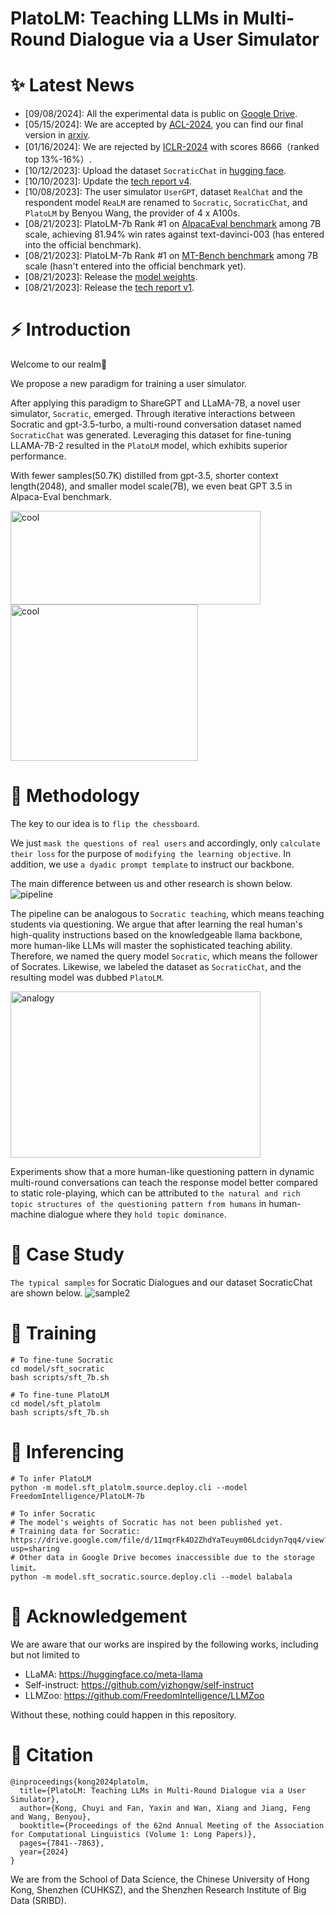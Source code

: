 # PlatoLM: Teaching LLMs in Multi-Round Dialogue via a User Simulator
# ✨ Latest News
- [09/08/2024]: All the experimental data is public on [Google Drive](https://drive.google.com/file/d/1wqRqJlx_J4I17Xy8gQwpAG7aILfiyTw2/view?usp=sharing). 
- [05/15/2024]: We are accepted by [ACL-2024](https://2024.aclweb.org/program/main_conference_papers/), you can find our final version in [arxiv](https://arxiv.org/abs/2308.11534v6).
- [01/16/2024]: We are rejected by [ICLR-2024](https://openreview.net/forum?id=9nddtu94uX) with scores 8666（ranked top 13%-16%）.
- [10/12/2023]: Upload the dataset `SocraticChat` in [hugging face](https://huggingface.co/datasets/FreedomIntelligence/SocraticChat).
- [10/10/2023]: Update the [tech report v4](https://arxiv.org/abs/2308.11534v4).
- [10/08/2023]: The user simulator `UserGPT`, dataset `RealChat` and the respondent model `ReaLM` are renamed to `Socratic`, `SocraticChat`, and `PlatoLM` by Benyou Wang, the provider of 4 x A100s.
- [08/21/2023]: PlatoLM-7b Rank #1 on [AlpacaEval benchmark](https://tatsu-lab.github.io/alpaca_eval/) among 7B scale, achieving 81.94% win rates against text-davinci-003 (has entered into the official benchmark).
- [08/21/2023]: PlatoLM-7b Rank #1 on [MT-Bench benchmark](https://huggingface.co/spaces/lmsys/chatbot-arena-leaderboard) among 7B scale (hasn't entered into the official benchmark yet).
- [08/21/2023]: Release the [model weights](https://huggingface.co/FreedomIntelligence/PlatoLM-7b/tree/main).
- [08/21/2023]: Release the [tech report v1](https://arxiv.org/abs/2308.11534).

# ⚡ Introduction

Welcome to our realm🤗

We propose a new paradigm for training a user simulator.

After applying this paradigm to ShareGPT and LLaMA-7B, a novel user simulator, `Socratic`, emerged. Through iterative interactions between Socratic and gpt-3.5-turbo, a multi-round conversation dataset named `SocraticChat` was generated. Leveraging this dataset for fine-tuning LLAMA-7B-2 resulted in the `PlatoLM` model, which exhibits superior performance. 

With fewer samples(50.7K) distilled from gpt-3.5, shorter context length(2048), and smaller model scale(7B), we even beat GPT 3.5 in Alpaca-Eval benchmark.

<img src="https://github.com/FreedomIntelligence/PlatoLM/assets/73695787/b314a609-dfc6-4d6a-9795-3bf492f84c0c.png" width="400" height="150" alt="cool">


<img src="https://github.com/FreedomIntelligence/PlatoLM/assets/73695787/51141cbc-046a-4a55-b937-254e1155c06b.png" width="300" height="250" alt="cool">


# 📖 Methodology

The key to our idea is to `flip the chessboard`.

We just `mask the questions of real users` and accordingly, only `calculate their loss` for the purpose of `modifying the learning objective`.
In addition, we use `a dyadic prompt template` to instruct our backbone.

The main difference between us and other research is shown below.
![pipeline](https://github.com/FreedomIntelligence/PlatoLM/assets/73695787/ecd6156e-4125-4e3b-93a3-b9955cb740ce)

The pipeline can be analogous to `Socratic teaching`, which means teaching students via questioning. We argue that after learning the real human's high-quality instructions based on the knowledgeable llama backbone, more human-like LLMs will master the sophisticated teaching ability.
Therefore, we named the query model `Socratic`, which means the follower of Socrates.  Likewise, we labeled the dataset as `SocraticChat`, and the resulting model was dubbed `PlatoLM`.

<img src="https://github.com/FreedomIntelligence/PlatoLM/assets/73695787/5c60df0a-93a3-44bd-a6b3-fa4e2e73ad96.png" width="400" height="266" alt="analogy">

Experiments show that a more human-like questioning pattern in dynamic multi-round conversations can teach the response model better compared to static role-playing, which can be attributed to `the natural and rich topic structures of the questioning pattern from humans` in human-machine dialogue where they `hold topic dominance`. 

# 📄 Case Study

`The typical samples` for Socratic Dialogues and our dataset SocraticChat are shown below.
![sample2](https://github.com/FreedomIntelligence/PlatoLM/assets/73695787/22e3754d-a28c-4cf3-a7fb-517afa6ec41a)



# 🚀 Training

```shell
# To fine-tune Socratic
cd model/sft_socratic
bash scripts/sft_7b.sh 

# To fine-tune PlatoLM
cd model/sft_platolm
bash scripts/sft_7b.sh 
```

# 🧐 Inferencing

```shell
# To infer PlatoLM
python -m model.sft_platolm.source.deploy.cli --model FreedomIntelligence/PlatoLM-7b

# To infer Socratic
# The model's weights of Socratic has not been published yet.
# Training data for Socratic: https://drive.google.com/file/d/1ImqrFk4O2ZhdYaTeuym06Ldcidyn7qq4/view?usp=sharing
# Other data in Google Drive becomes inaccessible due to the storage limit。
python -m model.sft_socratic.source.deploy.cli --model balabala
```

# 🎉 Acknowledgement

We are aware that our works are inspired by the following works, including but not limited to

- LLaMA: https://huggingface.co/meta-llama
- Self-instruct: https://github.com/yizhongw/self-instruct
- LLMZoo: https://github.com/FreedomIntelligence/LLMZoo

Without these, nothing could happen in this repository.

# 💭 Citation

```
@inproceedings{kong2024platolm,
  title={PlatoLM: Teaching LLMs in Multi-Round Dialogue via a User Simulator},
  author={Kong, Chuyi and Fan, Yaxin and Wan, Xiang and Jiang, Feng and Wang, Benyou},
  booktitle={Proceedings of the 62nd Annual Meeting of the Association for Computational Linguistics (Volume 1: Long Papers)},
  pages={7841--7863},
  year={2024}
}
```

We are from the School of Data Science, the Chinese University of Hong Kong, Shenzhen (CUHKSZ), and the Shenzhen Research Institute of Big Data (SRIBD).
